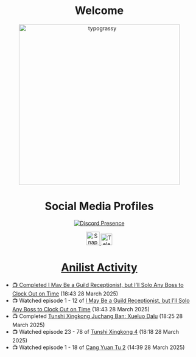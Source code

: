 <div align="center">

# Welcome
<a href="https://github.com/kawarimidoll/typograssy">
    <img alt="typograssy" src="https://typograssy.deno.dev/api?text=%E3%82%88%E3%81%86%E3%81%93%E3%81%9D%E3%81%BF%E3%81%AA%E3%81%95%E3%82%93%20-%20Sheby--&&l0=none&l1=82d9d0&l2=027353&l3=038c4c&l4=01402e&bg=none&frame=none&speed=100&comment=" width="421.99">
</a>

</div>

<div align="center">

# Social Media Profiles

[![Discord Presence](https://lanyard.cnrad.dev/api/612532963938271232)](https://discord.com/users/612532963938271232)


<a href="https://www.snapchat.com/add/a.sheby" title="Snapchat Profile">
    <img src="https://www.freepnglogos.com/uploads/snapchat-logo-png-0.png" width="35" alt="Snapchat Logo" />


<a href="https://t.me/ASheby" title="Telegram Profile">
    <img src="https://www.freepnglogos.com/uploads/telegram-logo-png-0.png" width="30" alt="Telegram Logo" />


</div>

<div align="center">

# Anilist Activity

</div>

<!-- ANILIST_ACTIVITY:start -->

-   📺 Completed [I May Be a Guild Receptionist, but I’ll Solo Any Boss to Clock Out on Time](https://anilist.co/anime/167143) (18:43 28 March 2025)
-   📺 Watched episode 1 - 12 of [I May Be a Guild Receptionist, but I’ll Solo Any Boss to Clock Out on Time](https://anilist.co/anime/167143) (18:43 28 March 2025)
-   📺 Completed [Tunshi Xingkong Juchang Ban: Xueluo Dalu](https://anilist.co/anime/185724) (18:25 28 March 2025)
-   📺 Watched episode 23 - 78 of [Tunshi Xingkong 4](https://anilist.co/anime/166219) (18:18 28 March 2025)
-   📺 Watched episode 1 - 18 of [Cang Yuan Tu 2](https://anilist.co/anime/185719) (14:39 28 March 2025)

<!-- ANILIST_ACTIVITY:end -->
